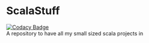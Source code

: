 # ScalaStuff
[![Codacy Badge](https://app.codacy.com/project/badge/Grade/4570bef166154d47bbd442587a7c73a8)](https://www.codacy.com/gh/IlluminatiFish/ScalaStuff/dashboard?utm_source=github.com&amp;utm_medium=referral&amp;utm_content=IlluminatiFish/ScalaStuff&amp;utm_campaign=Badge_Grade)
<br>
A repository to have all my small sized scala projects in
